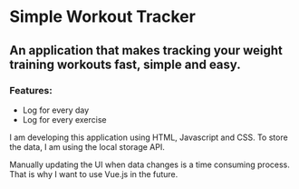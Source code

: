 # Simple Workout Tracker

## An application that makes tracking your weight training workouts **fast**, **simple** and **easy**.

### Features:
- Log for every day
- Log for every exercise

I am developing this application using HTML, Javascript and CSS. 
To store the data, I am using the local storage API.

Manually updating the UI when data changes is a time consuming process. That is why I want to use Vue.js in the future.
